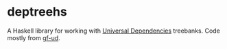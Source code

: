 # deptreehs
A Haskell library for working with [Universal Dependencies](universaldependencies.org) treebanks.
Code mostly from [gf-ud](https://github.com/GrammaticalFramework/gf-ud).
